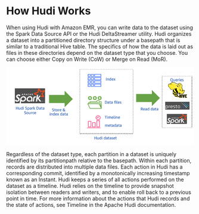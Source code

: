 # How Hudi Works

When using Hudi with Amazon EMR, you can write data to the dataset using the Spark Data Source API or the Hudi DeltaStreamer utility. Hudi organizes a dataset into a partitioned directory structure under a basepath that is similar to a traditional Hive table. The specifics of how the data is laid out as files in these directories depend on the dataset type that you choose. You can choose either Copy on Write (CoW) or Merge on Read (MoR).

![Hudi Steps](img/Hudi-Steps.png)

Regardless of the dataset type, each partition in a dataset is uniquely identified by its partitionpath relative to the basepath. Within each partition, records are distributed into multiple data files. Each action in Hudi has a corresponding commit, identified by a monotonically increasing timestamp known as an Instant. Hudi keeps a series of all actions performed on the dataset as a timeline. Hudi relies on the timeline to provide snapshot isolation between readers and writers, and to enable roll back to a previous point in time. For more information about the actions that Hudi records and the state of actions, see Timeline in the Apache Hudi documentation.

